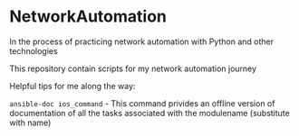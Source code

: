 # NetworkAutomation
In the process of practicing network automation with Python and other technologies

This repository contain scripts for my network automation journey

Helpful tips for me along the way:

`ansible-doc ios_command` - This command privides an offline version of documentation of all the tasks associated with the modulename (substitute with name) 
